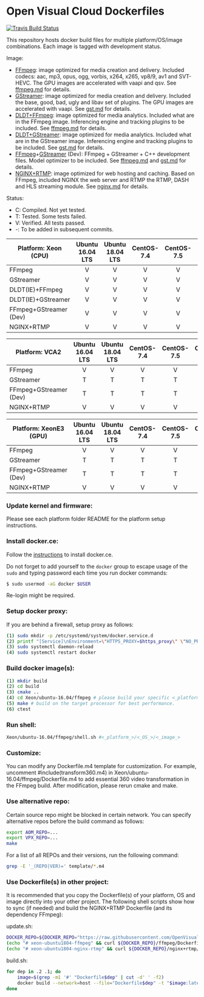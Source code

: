 # Open Visual Cloud Dockerfiles
[![Travis Build Status](https://travis-ci.org/OpenVisualCloud/Dockerfiles.svg?branch=master)](https://travis-ci.org/OpenVisualCloud/Dockerfiles)

This repository hosts docker build files for multiple platform/OS/image combinations. Each image is tagged with development status.

Image:
- [FFmpeg](doc/ffmpeg.md): image optimized for media creation and delivery. Included codecs: aac, mp3, opus, ogg, vorbis, x264, x265, vp8/9, av1 and SVT-HEVC. The GPU images are accelerated with vaapi and qsv. See [ffmpeg.md](doc/ffmpeg.md) for details.
- [GStreamer](doc/gst.md): image optimized for media creation and delivery. Included the base, good, bad, ugly and libav set of plugins. The GPU images are accelerated with vaapi. See [gst.md](doc/gst.md) for details.
- [DLDT+FFmpeg](doc/ffmpeg.md): image optimized for media analytics. Included what are in the FFmpeg image. Inferencing engine and tracking plugins to be included. See [ffmpeg.md](doc/ffmpeg.md) for details.
- [DLDT+GStreamer](doc/gst.md): image optimized for media analytics. Included what are in the GStreamer image. Inferencing engine and tracking plugins to be included. See [gst.md](doc/gst.md) for details.
- [FFmpeg](doc/ffmpeg.md)+[GStreamer](doc/gst.md) (Dev): FFmpeg + GStreamer + C++ development files. Model optimizer to be included. See [ffmpeg.md](doc/ffmpeg.md) and [gst.md](doc/gst.md) for details.
- [NGINX+RTMP](doc/nginx.md): image optimized for web hosting and caching. Based on FFmpeg, included NGINX the web server and RTMP the RTMP, DASH and HLS streaming module. See [nginx.md](doc/nginx.md) for details.

Status:
- C: Compiled. Not yet tested.
- T: Tested. Some tests failed.
- V: Verified. All tests passed.
- -: To be added in subsequent commits.

| Platform: Xeon (CPU) | Ubuntu 16.04 LTS | Ubuntu 18.04 LTS | CentOS-7.4 | CentOS-7.5 | CentOS-7.6 |
|-----|:---:|:---:|:---:|:---:|:---:|
| FFmpeg | V | V | V | V | V |
| GStreamer | V | V | V | V | V |
| DLDT(IE)+FFmpeg | V | V | V | V | V |
| DLDT(IE)+GStreamer | V | V | V | V | V |
| FFmpeg+GStreamer (Dev) | V | V | V | V | V |
| NGINX+RTMP | V | V | V | V | V |

| Platform: VCA2 | Ubuntu 16.04 LTS | Ubuntu 18.04 LTS | CentOS-7.4 | CentOS-7.5 | CentOS-7.6 |
|-----|:---:|:---:|:---:|:---:|:---:|
| FFmpeg | V | V | V | V | V |
| GStreamer | T | T | T | T | T |
| FFmpeg+GStreamer (Dev) | T | T | T | T | T |
| NGINX+RTMP | V | V | V | V | V |

| Platform: XeonE3 (GPU) | Ubuntu 16.04 LTS | Ubuntu 18.04 LTS | CentOS-7.4 | CentOS-7.5 | CentOS-7.6 |
|-----|:---:|:---:|:---:|:---:|:---:|
| FFmpeg | V | V | V | V | V |
| GStreamer | T | T | T | T | T |
| FFmpeg+GStreamer (Dev) | T | T | T | T | T |
| NGINX+RTMP | V | V | V | V | V |

### Update kernel and firmware:

Please see each platform folder README for the platform setup instructions.

### Install docker.ce:

Follow the [instructions](https://docs.docker.com/install) to install docker.ce.

Do not forget to add yourself to the `docker` group to escape usage of the `sudo` and typing password each time you run docker commands:

```sh
$ sudo usermod -aG docker $USER
```

Re-login might be required.

### Setup docker proxy:

If you are behind a firewall, setup proxy as follows:

```bash
(1) sudo mkdir -p /etc/systemd/system/docker.service.d
(2) printf "[Service]\nEnvironment=\"HTTPS_PROXY=$https_proxy\" \"NO_PROXY=$no_proxy\"\n" | sudo tee /etc/systemd/system/docker.service.d/proxy.conf
(3) sudo systemctl daemon-reload
(4) sudo systemctl restart docker
```

### Build docker image(s):

```bash
(1) mkdir build
(2) cd build
(3) cmake ..
(4) cd Xeon/ubuntu-16.04/ffmpeg # please build your specific <_platform_>/<_OS_>/<_image_> only as a full build takes a long time.
(5) make # build on the target processor for best performance.
(6) ctest
```

### Run shell:

```bash
Xeon/ubuntu-16.04/ffmpeg/shell.sh #<_platform_>/<_OS_>/<_image_>
```

### Customize:

You can modify any Dockerfile.m4 template for customization.
For example, uncomment #include(transform360.m4) in Xeon/ubuntu-16.04/ffmpeg/Dockerfile.m4 to add essential 360 video transformation in the FFmpeg build.
After modification, please rerun cmake and make.

### Use alternative repo:

Certain source repo might be blocked in certain network. You can specify alternative repos before the build command as follows:

```bash
export AOM_REPO=...
export VPX_REPO=...
make
```

For a list of all REPOs and their versions, run the following command:

```bash
grep -E '_(REPO|VER)=' template/*.m4
```

### Use Dockerfile(s) in other project:

It is recommended that you copy the Dockerfile(s) of your platform, OS and image directly into your other project. The following shell scripts show how to sync (if needed) and build the NGINX+RTMP Dockerfile (and its dependency FFmpeg):

update.sh:
```bash
DOCKER_REPO=${DOCKER_REPO="https://raw.githubusercontent.com/OpenVisualCloud/Dockerfiles/master/Xeon/ubuntu-18.04"}
(echo "# xeon-ubuntu1804-ffmpeg" && curl ${DOCKER_REPO}/ffmpeg/Dockerfile) > Dockerfile.2
(echo "# xeon-ubuntu1804-nginx-rtmp" && curl ${DOCKER_REPO}/nginx+rtmp/Dockerfile) > Dockerfile.1
```
build.sh:
```bash
for dep in .2 .1; do
    image=$(grep -m1 '#' "Dockerfile$dep" | cut -d' ' -f2)
    docker build --network=host --file="Dockerfile$dep" -t "$image:latest" . $(env | grep -E '_(proxy)=' | sed 's/^/--build-arg /')
done
```
